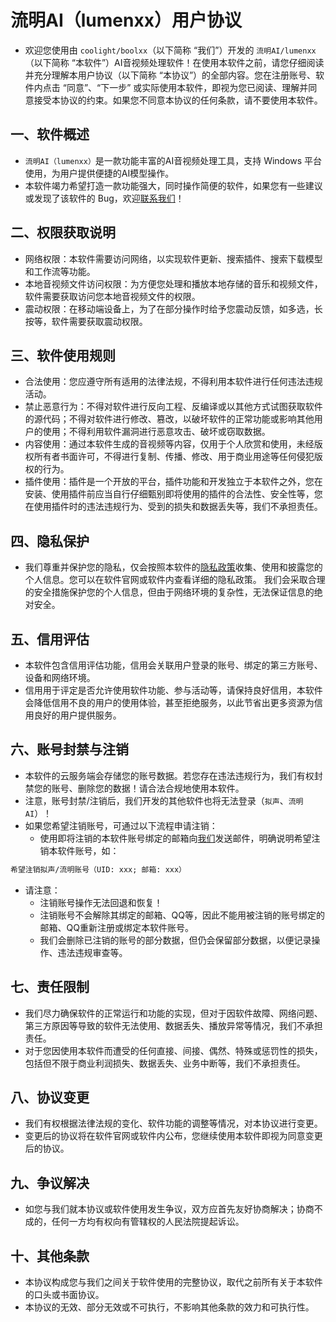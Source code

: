 # 流明AI（lumenxx）用户协议
- 欢迎您使用由 `coolight/boolxx`（以下简称 “我们”）开发的 `流明AI/lumenxx`（以下简称 “本软件”）AI音视频处理软件！在使用本软件之前，请您仔细阅读并充分理解本用户协议（以下简称 “本协议”）的全部内容。您在注册账号、软件内点击 “同意”、“下一步” 或实际使用本软件，即视为您已阅读、理解并同意接受本协议的约束。如果您不同意本协议的任何条款，请不要使用本软件。
## 一、软件概述
- `流明AI（lumenxx）`是一款功能丰富的AI音视频处理工具，支持 Windows 平台使用，为用户提供便捷的AI模型操作。
- 本软件竭力希望打造一款功能强大，同时操作简便的软件，如果您有一些建议或发现了该软件的 Bug，欢迎[联系我们](/about/author/)！
## 二、权限获取说明
- 网络权限：本软件需要访问网络，以实现软件更新、搜索插件、搜索下载模型和工作流等功能。
- 本地音视频文件访问权限：为方便您处理和播放本地存储的音乐和视频文件，软件需要获取访问您本地音视频文件的权限。
- 震动权限：在移动端设备上，为了在部分操作时给予您震动反馈，如多选，长按等，软件需要获取震动权限。
## 三、软件使用规则
- 合法使用：您应遵守所有适用的法律法规，不得利用本软件进行任何违法违规活动。
- 禁止恶意行为：不得对软件进行反向工程、反编译或以其他方式试图获取软件的源代码；不得对软件进行修改、篡改，以破坏软件的正常功能或影响其他用户的使用；不得利用软件漏洞进行恶意攻击、破坏或窃取数据。
- 内容使用：通过本软件生成的音视频等内容，仅用于个人欣赏和使用，未经版权所有者书面许可，不得进行复制、传播、修改、用于商业用途等任何侵犯版权的行为。
- 插件使用：插件是一个开放的平台，插件功能和开发独立于本软件之外，您在安装、使用插件前应当自行仔细甄别即将使用的插件的合法性、安全性等，您在使用插件时的违法违规行为、受到的损失和数据丢失等，我们不承担责任。
## 四、隐私保护
- 我们尊重并保护您的隐私，仅会按照本软件的[隐私政策](/about/privacyPolicy/)收集、使用和披露您的个人信息。您可以在软件官网或软件内查看详细的隐私政策。
我们会采取合理的安全措施保护您的个人信息，但由于网络环境的复杂性，无法保证信息的绝对安全。
## 五、信用评估
- 本软件包含信用评估功能，信用会关联用户登录的账号、绑定的第三方账号、设备和网络环境。
- 信用用于评定是否允许使用软件功能、参与活动等，请保持良好信用，本软件会降低信用不良的用户的使用体验，甚至拒绝服务，以此节省出更多资源为信用良好的用户提供服务。
## 六、账号封禁与注销
- 本软件的云服务端会存储您的账号数据。若您存在违法违规行为，我们有权封禁您的账号、删除您的数据！请合法合规地使用本软件。
- 注意，账号封禁/注销后，我们开发的其他软件也将无法登录（`拟声`、`流明AI`）！
- 如果您希望注销账号，可通过以下流程申请注销：
  - 使用即将注销的本软件账号绑定的邮箱向[我们](/about/author/)发送邮件，明确说明希望注销本软件账号，如：
```txt
希望注销拟声/流明账号（UID: xxx; 邮箱: xxx）
```
- 请注意：
  - 注销账号操作无法回退和恢复！
  - 注销账号不会解除其绑定的邮箱、QQ等，因此不能用被注销的账号绑定的邮箱、QQ重新注册或绑定本软件账号。
  - 我们会删除已注销的账号的部分数据，但仍会保留部分数据，以便记录操作、违法违规审查等。
## 七、责任限制
- 我们尽力确保软件的正常运行和功能的实现，但对于因软件故障、网络问题、第三方原因等导致的软件无法使用、数据丢失、播放异常等情况，我们不承担责任。
- 对于您因使用本软件而遭受的任何直接、间接、偶然、特殊或惩罚性的损失，包括但不限于商业利润损失、数据丢失、业务中断等，我们不承担责任。
## 八、协议变更
- 我们有权根据法律法规的变化、软件功能的调整等情况，对本协议进行变更。
- 变更后的协议将在软件官网或软件内公布，您继续使用本软件即视为同意变更后的协议。
## 九、争议解决
- 如您与我们就本协议或软件使用发生争议，双方应首先友好协商解决；协商不成的，任何一方均有权向有管辖权的人民法院提起诉讼。
## 十、其他条款
- 本协议构成您与我们之间关于软件使用的完整协议，取代之前所有关于本软件的口头或书面协议。
- 本协议的无效、部分无效或不可执行，不影响其他条款的效力和可执行性。
